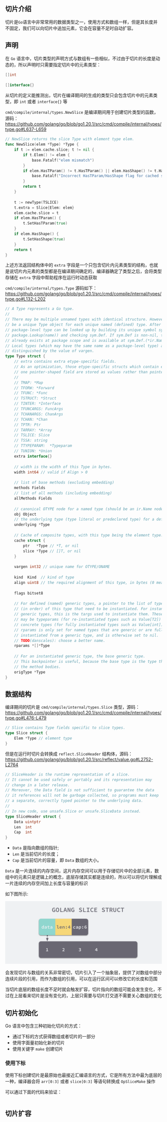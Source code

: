 ## 切片介绍

切片是`Go`语言中非常常用的数据类型之一，使用方式和数组一样，但是其长度并不固定，我们可以向切片中追加元素，它会在容量不足时自动扩容。

## 声明

在 `Go` 语言中，切片类型的声明方式与数组有一些相似，不过由于切片的长度是动态的，所以声明时只需要指定切片中的元素类型：

```go
[]int

[]interface{}
```

从切片的定义能推测出，切片在编译期间的生成的类型只会包含切片中的元素类型，即 `int` 或者 `interface{}` 等

`cmd/compile/internal/types.NewSlice` 是编译期间用于创建切片类型的函数，源码：<https://github.com/golang/go/blob/go1.20.1/src/cmd/compile/internal/types/type.go#L637-L659>

```go
// NewSlice returns the slice Type with element type elem.
func NewSlice(elem *Type) *Type {
	if t := elem.cache.slice; t != nil {
		if t.Elem() != elem {
			base.Fatalf("elem mismatch")
		}
		if elem.HasTParam() != t.HasTParam() || elem.HasShape() != t.HasShape() {
			base.Fatalf("Incorrect HasTParam/HasShape flag for cached slice type")
		}
		return t
	}

	t := newType(TSLICE)
	t.extra = Slice{Elem: elem}
	elem.cache.slice = t
	if elem.HasTParam() {
		t.SetHasTParam(true)
	}
	if elem.HasShape() {
		t.SetHasShape(true)
	}
	return t
}

```

上述方法返回结构体中的 `extra` 字段是一个只包含切片内元素类型的结构，也就是说切片内元素的类型都是在编译期间确定的，编译器确定了类型之后，会将类型存储在 `extra` 字段中帮助程序在运行时动态获取

`cmd/compile/internal/types.Type` 源码如下：<https://github.com/golang/go/blob/go1.20.1/src/cmd/compile/internal/types/type.go#L132-L202>

```go
// A Type represents a Go type.
//
// There may be multiple unnamed types with identical structure. However, there must
// be a unique Type object for each unique named (defined) type. After noding, a
// package-level type can be looked up by building its unique symbol sym (sym =
// package.Lookup(name)) and checking sym.Def. If sym.Def is non-nil, the type
// already exists at package scope and is available at sym.Def.(*ir.Name).Type().
// Local types (which may have the same name as a package-level type) are
// distinguished by the value of vargen.
type Type struct {
	// extra contains extra etype-specific fields.
	// As an optimization, those etype-specific structs which contain exactly
	// one pointer-shaped field are stored as values rather than pointers when possible.
	//
	// TMAP: *Map
	// TFORW: *Forward
	// TFUNC: *Func
	// TSTRUCT: *Struct
	// TINTER: *Interface
	// TFUNCARGS: FuncArgs
	// TCHANARGS: ChanArgs
	// TCHAN: *Chan
	// TPTR: Ptr
	// TARRAY: *Array
	// TSLICE: Slice
	// TSSA: string
	// TTYPEPARAM:  *Typeparam
	// TUNION: *Union
	extra interface{}

	// width is the width of this Type in bytes.
	width int64 // valid if Align > 0

	// list of base methods (excluding embedding)
	methods Fields
	// list of all methods (including embedding)
	allMethods Fields

	// canonical OTYPE node for a named type (should be an ir.Name node with same sym)
	obj Object
	// the underlying type (type literal or predeclared type) for a defined type
	underlying *Type

	// Cache of composite types, with this type being the element type.
	cache struct {
		ptr   *Type // *T, or nil
		slice *Type // []T, or nil
	}

	vargen int32 // unique name for OTYPE/ONAME

	kind  Kind  // kind of type
	align uint8 // the required alignment of this type, in bytes (0 means Width and Align have not yet been computed)

	flags bitset8

	// For defined (named) generic types, a pointer to the list of type params
	// (in order) of this type that need to be instantiated. For instantiated
	// generic types, this is the targs used to instantiate them. These targs
	// may be typeparams (for re-instantiated types such as Value[T2]) or
	// concrete types (for fully instantiated types such as Value[int]).
	// rparams is only set for named types that are generic or are fully
	// instantiated from a generic type, and is otherwise set to nil.
	// TODO(danscales): choose a better name.
	rparams *[]*Type

	// For an instantiated generic type, the base generic type.
	// This backpointer is useful, because the base type is the type that has
	// the method bodies.
	origType *Type
}

```

## 数据结构

编译期间的切片是 `cmd/compile/internal/types.Slice` 类型，源码：<https://github.com/golang/go/blob/go1.20.1/src/cmd/compile/internal/types/type.go#L476-L479>

```go
// Slice contains Type fields specific to slice types.
type Slice struct {
	Elem *Type // element type
}

```

但是在运行时切片会转换成 `reflect.SliceHeader` 结构体，源码：<https://github.com/golang/go/blob/go1.20.1/src/reflect/value.go#L2752-L2764>

```go
// SliceHeader is the runtime representation of a slice.
// It cannot be used safely or portably and its representation may
// change in a later release.
// Moreover, the Data field is not sufficient to guarantee the data
// it references will not be garbage collected, so programs must keep
// a separate, correctly typed pointer to the underlying data.
//
// In new code, use unsafe.Slice or unsafe.SliceData instead.
type SliceHeader struct {
	Data uintptr
	Len  int
	Cap  int
}

```

- `Data` 是指向数组的指针;
- `Len` 是当前切片的长度；
- `Cap` 是当前切片的容量，即 `Data` 数组的大小。

`Data` 是一片连续的内存空间，这片内存空间可以用于存储切片中的全部元素，数组中的元素只是逻辑上的概念，底层存储其实都是连续的，所以可以将切片理解成一片连续的内存空间加上长度与容量的标识

如下图所示:

![image-20230226121433436](.assets/image-20230226121433436.png)

会发现切片与数组的关系非常密切，切片引入了一个抽象层，提供了对数组中部分连续片段的引用，而作为数组的引用，可以在运行区间可以修改它的长度和范围

当切片底层的数组长度不足时就会触发扩容，切片指向的数组可能会发生变化，不过在上层看来切片是没有变化的，上层只需要与切片打交道不需要关心数组的变化

## 切片初始化

Go 语言中包含三种初始化切片的方式：

- 通过下标的方式获得数组或者切片的一部分
- 使用字面量初始化新的切片
- 使用关键字 `make` 创建切片

### 使用下标

使用下标创建切片是最原始也最接近汇编语言的方式，它是所有方法中最为底层的一种，编译器会将 `arr[0:3]` 或者 `slice[0:3]` 等语句转换成 `OpSliceMake` 操作

可以通过下面的代码来验证：

```go
```



## 切片扩容